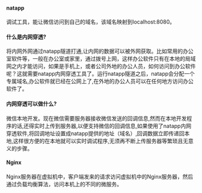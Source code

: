 #### natapp

调试工具，能让微信访问到自己的域名，该域名映射到localhost:8080。



#### 什么是内网穿透?

将内网外网通过natapp隧道打通,让内网的数据可以被外网获取。比如常用的办公室软件等，一般在办公室或家里，通过拨号上网，这样办公软件只有在本地的局域网之内才能访问，如果是手机上，或者公司外地的办公人员，如何访问到办公软件呢？这就需要natapp内网穿透工具了。运行natapp隧道之后，natapp会分配一个专属域名,办公软件就已经在公网上了,在外地的办公人员可以在任何地方访问办公软件了。



#### 内网穿透可以做什么?

微信本地开发。现在微信需要服务器接收微信发送的回调信息,然而在本地开发程序的话,还得实时上传到服务器,以便支持微信的回调信息,如果使用了natapp内网穿透软件,将回调地址设置成natapp提供的地址（域名）,回调数据立即传递回本地,这样很方便的在本地就可以实时调试程序,无须再不断上传服务器等繁琐且无意义的步骤。



#### Nginx

Nginx服务器在虚拟机中，客户端发来的请求访问虚拟机中的Nginx服务器，然后通过负载均衡算法，访问本机上的不同的微服务。